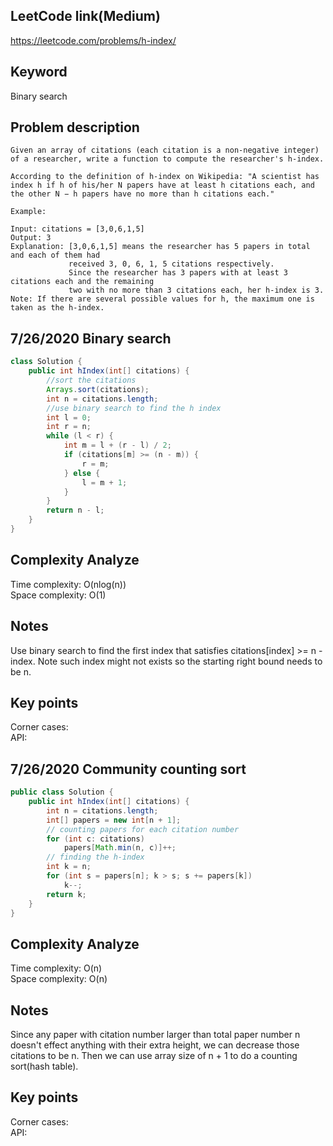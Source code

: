 ## LeetCode link(Medium)
https://leetcode.com/problems/h-index/

## Keyword
Binary search

## Problem description
```
Given an array of citations (each citation is a non-negative integer) of a researcher, write a function to compute the researcher's h-index.

According to the definition of h-index on Wikipedia: "A scientist has index h if h of his/her N papers have at least h citations each, and the other N − h papers have no more than h citations each."

Example:

Input: citations = [3,0,6,1,5]
Output: 3 
Explanation: [3,0,6,1,5] means the researcher has 5 papers in total and each of them had 
             received 3, 0, 6, 1, 5 citations respectively. 
             Since the researcher has 3 papers with at least 3 citations each and the remaining 
             two with no more than 3 citations each, her h-index is 3.
Note: If there are several possible values for h, the maximum one is taken as the h-index.
```
## 7/26/2020 Binary search

```java
class Solution {
    public int hIndex(int[] citations) {
        //sort the citations
        Arrays.sort(citations);
        int n = citations.length;
        //use binary search to find the h index
        int l = 0;
        int r = n;
        while (l < r) {
            int m = l + (r - l) / 2;
            if (citations[m] >= (n - m)) {
                r = m;
            } else {
                l = m + 1;
            }
        }
        return n - l;
    }
}
```

## Complexity Analyze
Time complexity: O(nlog(n))\
Space complexity: O(1)

## Notes
Use binary search to find the first index that satisfies citations[index] >= n - index. Note such index might not exists so the starting right bound needs to be n.

## Key points
Corner cases:\
API:

## 7/26/2020 Community counting sort

```java
public class Solution {
    public int hIndex(int[] citations) {
        int n = citations.length;
        int[] papers = new int[n + 1];
        // counting papers for each citation number
        for (int c: citations)
            papers[Math.min(n, c)]++;
        // finding the h-index
        int k = n;
        for (int s = papers[n]; k > s; s += papers[k])
            k--;
        return k;
    }
}
```

## Complexity Analyze
Time complexity: O(n)\
Space complexity: O(n)

## Notes
Since any paper with citation number larger than total paper number n doesn't effect anything with their extra height, we can decrease those citations to be n. Then we can use array size of n + 1 to do a counting sort(hash table).

## Key points
Corner cases:\
API: